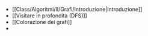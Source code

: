 - [[Class/Algoritmi/II/Grafi/Introduzione|Introduzione]]
- [[Visitare in profondità (DFS)]]
- [[Colorazione dei grafi]]
- 